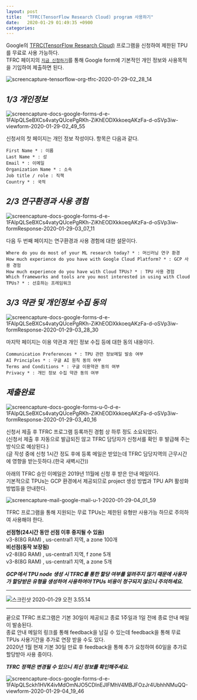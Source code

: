 ```yaml
---
layout: post
title:  "TFRC(TensorFlow Research Cloud) program 사용하기"
date:   2020-01-29 01:49:35 +0900
categories:
---
```

Google의 [TFRC(TensorFlow Research Cloud)][tfrc-home] 프로그램을 신청하여 제한된 TPU를 무료로 사용 가능하다.  
TFRC 페이지의 [`지금 신청하기`][tfrc-apply]를 통해 Google form에 기본적인 개인 정보와 사용목적을 기입하여 제출하면 된다.


![screencapture-tensorflow-org-tfrc-2020-01-29-02_28_14](/assets/screencapture-tensorflow-org-tfrc-2020-01-29-02_28_14.png)


***1/3 개인정보***
---
![screencapture-docs-google-forms-d-e-1FAIpQLSeBXCs4vatyQUcePgRKh-ZiKhEODXkkoeqAKzFa-d-oSVp3iw-viewform-2020-01-29-02_49_55](/assets/screencapture-docs-google-forms-d-e-1FAIpQLSeBXCs4vatyQUcePgRKh-ZiKhEODXkkoeqAKzFa-d-oSVp3iw-viewform-2020-01-29-02_49_55.png)



신청서의 첫 페이지는 개인 정보 작성이다. 항목은 다음과 같다.


`First Name * : 이름`  
`Last Name * : 성`  
`Email * : 이메일`  
`Organization Name * : 소속`  
`Job title / role : 직책`  
`Country * : 국적`  


***2/3 연구환경과 사용 경험***
---
![screencapture-docs-google-forms-d-e-1FAIpQLSeBXCs4vatyQUcePgRKh-ZiKhEODXkkoeqAKzFa-d-oSVp3iw-formResponse-2020-01-29-03_07_11](/assets/screencapture-docs-google-forms-d-e-1FAIpQLSeBXCs4vatyQUcePgRKh-ZiKhEODXkkoeqAKzFa-d-oSVp3iw-formResponse-2020-01-29-03_07_11.png)


다음 두 번째 페이지는 연구환경과 사용 경험에 대한 설문이다.


`Where do you do most of your ML research today? * : 머신러닝 연구 환경`  
`How much experience do you have with Google Cloud Platform? * : GCP 사용 경험`  
`How much experience do you have with Cloud TPUs? * : TPU 사용 경험`  
`Which frameworks and tools are you most interested in using with Cloud TPUs? * : 선호하는 프레임워크`


***3/3 약관 및 개인정보 수집 동의***
---
![screencapture-docs-google-forms-d-e-1FAIpQLSeBXCs4vatyQUcePgRKh-ZiKhEODXkkoeqAKzFa-d-oSVp3iw-formResponse-2020-01-29-03_28_30](/assets/screencapture-docs-google-forms-d-e-1FAIpQLSeBXCs4vatyQUcePgRKh-ZiKhEODXkkoeqAKzFa-d-oSVp3iw-formResponse-2020-01-29-03_28_30.png)  


마지막 페이지는 이용 약관과 개인 정보 수집 등에 대한 동의 내용이다.


`Communication Preferences * : TPU 관련 정보메일 발송 여부`  
`AI Principles * : 구글 AI 원칙 동의 여부`  
`Terms and Conditions * : 구글 이용약관 동의 여부`  
`Privacy * : 개인 정보 수집 약관 동의 여부`  


***제출완료***
---
![screencapture-docs-google-forms-u-0-d-e-1FAIpQLSeBXCs4vatyQUcePgRKh-ZiKhEODXkkoeqAKzFa-d-oSVp3iw-formResponse-2020-01-29-03_40_16](/assets/screencapture-docs-google-forms-u-0-d-e-1FAIpQLSeBXCs4vatyQUcePgRKh-ZiKhEODXkkoeqAKzFa-d-oSVp3iw-formResponse-2020-01-29-03_40_16.png)


신청서 제출 후 TFRC 프로그램 등록까진 경험 상 하루 정도 소요되었다.  
(신청서 제출 후 자동으로 발급되진 않고 TFRC 담당자가 신청서를 확인 후 발급해 주는 방식으로 예상된다.)  
(글 작성 중에 신청 1시간 정도 후에 등록 메일은 받았는데 TFRC 담당지역의 근무시간에 영향을 받는듯하다.(한국 새벽시간))


아래의 TFRC 승인 이메일은 2019년 11월에 신청 후 받은 안내 메일이다.  
기본적으로 TPUs는 GCP 환경에서 제공되므로 project 생성 방법과 TPU API 활성화 방법등을 안내한다.



 ![screencapture-mail-google-mail-u-1-2020-01-29-04_01_59](/assets/screencapture-mail-google-mail-u-1-2020-01-29-04_01_59.png)


TFRC 프로그램을 통해 지원되는 무료 TPUs는 제한된 유형만 사용가능 하므로 주의하여 사용해야 한다.  


**선점형(24시간 동안 선점 이후 중지될 수 있음)**  
v3-8(8G RAM) , us-central1 지역, a zone 100개  
**비선점(동작 보장됨)**  
v2-8(8G RAM) , us-central1 지역, f zone 5개  
v3-8(8G RAM) , us-central1 지역, a zone 5개  


***GCP에서 TPU node 생성 시 TFRC를 통한 할당 여부를 알려주지 않기 때문에 사용자가 할당받은 유형을 생성하여 사용하여야 TPUs 비용이 청구되지 않으니 주의하세요.***

---
![스크린샷 2020-01-29 오전 3.55.14](/assets/스크린샷%202020-01-29%20오전%203.55.14.png)  

---


끝으로 TFRC 프로그램은 기본 30일이 제공되고 종료 1주일과 1일 전에 종료 안내 메일이 발송된다.  
종료 안내 메일의 링크를 통해 feedback을 남길 수 있는데 feedback을 통해 무료 TPUs 사용기간을 추가로 연장 받을 수도 있다.  
2020년 1월 현재 기본 30일 만료 후 feedback을 통해 추가 요청하여 60일을 추가로 할당받아 사용 중이다.  



***TFRC 정책은 변경될 수 있으니 최신 정보를 확인해주세요.***



![screencapture-docs-google-forms-d-e-1FAIpQLSckh1HVK4ivMdOmNJO5CDInEJIFMhV4MBJFOzJr4UbhhNMuQQ-viewform-2020-01-29-04_19_46](/assets/screencapture-docs-google-forms-d-e-1FAIpQLSckh1HVK4ivMdOmNJO5CDInEJIFMhV4MBJFOzJr4UbhhNMuQQ-viewform-2020-01-29-04_19_46.png)



[tfrc-home]: https://www.tensorflow.org/tfrc?hl=ko
[tfrc-apply]: https://docs.google.com/forms/d/e/1FAIpQLSeBXCs4vatyQUcePgRKh_ZiKhEODXkkoeqAKzFa_d-oSVp3iw/viewform?hl=ko
